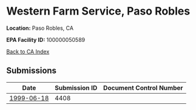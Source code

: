 # Western Farm Service, Paso Robles

**Location:** Paso Robles, CA

**EPA Facility ID:** 100000050589

[Back to CA Index](../../index.md)

## Submissions

| Date | Submission ID | Document Control Number |
|------|--------------|-------------------------|
| [1999-06-18](submissions/4408.md) | 4408 |  |
